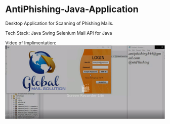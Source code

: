 # AntiPhishing-Java-Application
Desktop Application for Scanning of Phishing Mails.

Tech Stack:
Java Swing
Selenium
Mail API for Java

Video of Implimentation:
[![AntiPhishing-Java-Application](screenshot.jpg)](https://youtu.be/yxk5ApVjv2A "AntiPhishing-Java-Application")
